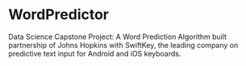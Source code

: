 # WordPredictor
Data Science Capstone Project: A Word Prediction Algorithm built partnership of Johns Hopkins with SwiftKey, the leading company on predictive text input for Android and iOS keyboards.
